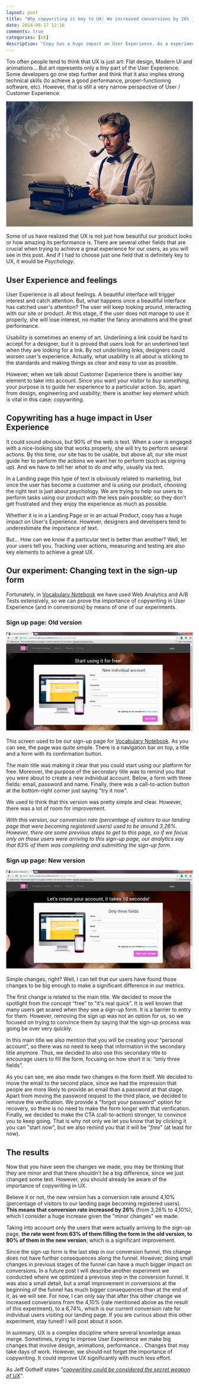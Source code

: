 ```yaml
---
layout: post
title: "Why copywriting is key to UX: We increased conversions by 26% just changing some text"
date: 2014-09-17 12:16
comments: true
categories: [UX]
description: "Copy has a huge impact on User Experience. As a experiment, we made a few changes to the text of our sign-up form and conversions increased significantly"
---
```

Too often people tend to think that UX is just art: Flat design, Modern UI and animations... But art represents only a tiny part of the User Experience. Some developers go one step further and think that it also implies strong technical skills (to achieve a good performance, proper-functioning software, etc). However, that is still a very narrow perspective of User / Customer Experience. 

<img src="/images/copywriting_writing_machine.jpg" alt="Picture of a man using a writing machine and smoking with a pipe" />

Some of us have realized that UX is not just how beautiful our product looks or how amazing its performance is. There are several other fields that are crucial when trying to achieve a great experience for our users, as you will see in this post. And if I had to choose just one field that is definitely key to UX, it would be <em>Psychology</em>.

<!-- More -->

<h2>User Experience and feelings</h2>

User Experience is all about feelings. A beautiful interface will trigger interest and catch attention. But, what happens once a beautiful interface has catched user's attention? The user will keep looking around, interacting with our site or product. At this stage, if the user does not manage to use it properly, she will lose interest, no matter the fancy animations and the great performance. 

Usability is sometimes an enemy of art. Underlining a link could be hard to accept for a designer, but it is proved that users look for an underlined text when they are looking for a link. By not underlining links, designers could worsen user's experience. Actually, what usability is all about is sticking to the standards and making things as clear and easy to use as possible.

However, when we talk about Customer Experience there is another key element to take into account. Since you want your visitor to <em>buy something</em>, your purpose is to guide her experience to a particular action. So, apart from design, engineering and usability; there is another key element which is vital in this case: <em>copywriting</em>. 

<h2>Copywriting has a huge impact in User Experience</h2>

It could sound obvious, but 90% of the web is text. When a user is engaged with a nice-looking site that works properly, she will try to perform several actions. By this time, our site has to be usable, but above all, our site must guide her to perform the actions we want her to perform (such as signing up). And we have to tell her <em>what to do and why</em>, usually via text.

In a Landing page this type of text is obviously related to marketing, but once the user has become a customer and is using our product, choosing the right text is just about psychology. We are trying to help our users to perform tasks using our product with the less pain possible; so they don't get frustrated and they enjoy the experience as much as possible.

Whether it is in a Landing Page or in an actual Product, copy has a huge impact on User's Experience. However, designers and developers tend to underestimate the importance of text.

But… How can we know if a particular text is better than another? Well, let your users tell you. Tracking user actions, measuring and testing are also key elements to achieve a great UX. 

<h2>Our experiment: Changing text in the sign-up form</h2>

Fortunately, in <a href="http://www.vocabularynotebook.com">Vocabulary Notebook</a> we have used Web Analytics and A/B Tests extensively, so we can prove the importance of copywriting in User Experience (and in conversions) by means of one of our experiments.

<h3>Sign up page: Old version</h3>

<img src="/images/screenshot_old_signup.png" alt="Screenshot of the Old sign-up form of Vocabulary Notebook" />

This screen used to be our sign-up page for <a href="http://www.vocabularynotebook.com">Vocabulary Notebook</a>. As you can see, the page was quite simple. There is a navigation bar on top, a title and a form with its confirmation button.

The main title was making it clear that you could start using our platform for free. Moreover, the purpose of the secondary title was to remind you that you were about to create a new individual account. Below, a form with three fields: email, password and name. Finally, there was a call-to-action button at the bottom-right corner just saying "try it now". 

We used to think that this version was pretty simple and clear. However, there was a lot of room for improvement.

<em>With this version, our conversion rate (percentage of visitors to our landing page that were becoming registered users) used to be around 3,26%. However, there are some previous steps to get to this page, so if we focus only on those users were arriving to this sign-up page, our analytics say that 63% of them was completing and submitting the sign-up form.</em>

<h3>Sign up page: New version</h3>

<img src="/images/screenshot_new_signup.png" alt="Screenshot of the New sign-up form of Vocabulary Notebook" />

Simple changes, right? Well, I can tell that our users have found those changes to be big enough to make a significant difference in our metrics.

The first change is related to the main title. We decided to move the spotlight from the concept “free” to "it's real quick". It is well known that many users get scared when they see a sign-up form. It is a barrier to entry for them. However, removing the sign up was not an option for us, so we focused on trying to convince them by saying that the sign-up process was going be over very quickly.

In this main title we also mention that you will be creating your “personal account”, so there was no need to keep that information in the secondary title anymore. Thus, we decided to also use this secondary title to encourage users to fill the form, focusing on how short it is: “only three fields”.

As you can see, we also made two changes in the form itself. We decided to move the email to the second place, since we had the impression that people are more likely to provide an email than a password at that stage. Apart from moving the password request to the third place, we decided to remove the verification. We provide a "forgot your password" option for recovery, so there is no need to make the form longer with that verification.
Finally, we decided to make the CTA (call-to-action) stronger, to convince you to keep going. That is why not only we let you know that by clicking it you can "start now", but we also remind you that it will be "<em>free</em>" (at least for now).

<h2>The results</h2>

Now that you have seen the changes we made, you may be thinking that they are minor and that there shouldn't be a big difference, since we just changed some text. However, you should already be aware of the importance of copywriting in UX.

Believe it or not, the new version has a conversion rate around 4,10% (percentage of visitors to our landing page becoming registered users). <strong>This means that conversion rate increased by 26%</strong> (from 3,26% to 4,10%), which I consider a huge increase given the "minor changes" we made.

Taking into account only the users that were actually arriving to the sign-up page, <strong>the rate went from 63% of them filling the form in the old version, to 80% of them in the new version</strong>; which is a significant improvement.

Since the sign-up form is the last step in our conversion funnel, this change does not have further consequences along the funnel. However, doing small changes in previous stages of the funnel can have a much bigger impact on conversions. In a future post I will describe another experiment we conducted where we optimized a previous step in the conversion funnel. It was also a small detail, but a small improvement in conversions at the beginning of the funnel has much bigger consequences than at the end of it, as we will see. For now, I can only say that after this other change we increased conversions from the 4,10% (rate mentioned above as the result of this experiment), to a 6,74%, which is our current conversion rate for individual users visiting our landing page. If you are curious about this other experiment, stay tuned! I will post about it soon.

In summary, UX is a complex discipline where several knowledge areas merge. Sometimes, trying to improve User Experience we make big changes that involve design, animations, performance… Changes that may take days of work. However, we should not forget the importance of copywriting. It could improve UX significantly with much less effort.

As Jeff Gothelf states <em>"<a href="http://www.jeffgothelf.com/blog/the-secret-weapon-of-ux-copywriting/#sthash.asXhCmK5.dpbs">copywriting could be considered the secret weapon of UX</a>"</em>.
 

